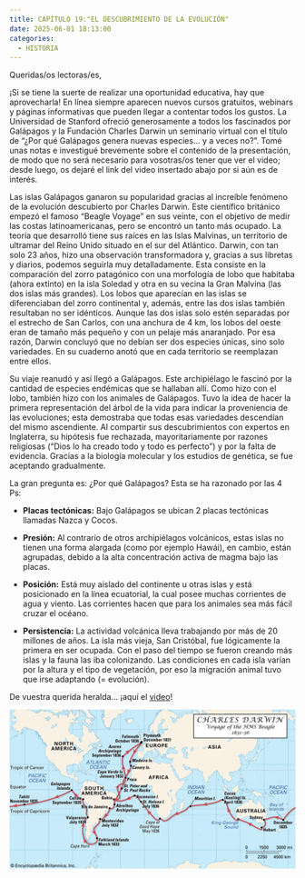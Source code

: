 ```yaml
---
title: CAPÍTULO 19:"EL DESCUBRIMIENTO DE LA EVOLUCIÓN"
date: 2025-06-01 18:13:00
categories: 
  - HISTORIA
---
```


Queridas/os lectoras/es,

¡Si se tiene la suerte de realizar una oportunidad educativa, hay que aprovecharla! En línea siempre aparecen nuevos cursos gratuitos, webinars y páginas informativas que pueden llegar a contentar todos los gustos. La Universidad de Stanford ofreció generosamente a todos los fascinados por Galápagos y la Fundación Charles Darwin un seminario virtual con el título de “¿Por qué Galápagos genera nuevas especies... y a veces no?”. Tomé unas notas e investigué brevemente sobre el contenido de la presentación, de modo que no será necesario para vosotras/os tener que ver el video; desde luego, os dejaré el link del video insertado abajo por si aún es de interés.

Las islas Galápagos ganaron su popularidad gracias al increíble fenómeno de la evolución descubierto por Charles Darwin. Este científico británico empezó el famoso “Beagle Voyage” en sus veinte, con el objetivo de medir las costas latinoamericanas, pero se encontró un tanto más ocupado. La teoría que desarrolló tiene sus raíces en las Islas Malvinas, un territorio de ultramar del Reino Unido situado en el sur del Atlántico. Darwin, con tan solo 23 años, hizo una observación transformadora y, gracias a sus libretas y diarios, podemos seguirla muy detalladamente. Esta consiste en la comparación del zorro patagónico con una morfología de lobo que habitaba (ahora extinto) en la isla Soledad y otra en su vecina la Gran Malvina (las dos islas más grandes). Los lobos que aparecían en las islas se diferenciaban del zorro continental y, además, entre las dos islas también resultaban no ser idénticos. Aunque las dos islas solo estén separadas por el estrecho de San Carlos, con una anchura de 4 km, los lobos del oeste eran de tamaño más pequeño y con un pelaje más anaranjado. Por esa razón, Darwin concluyó que no debían ser dos especies únicas, sino solo variedades. En su cuaderno anotó que en cada territorio se reemplazan entre ellos.

Su viaje reanudó y así llegó a Galápagos. Este archipiélago le fascinó por la cantidad de especies endémicas que se hallaban allí. Como hizo con el lobo, también hizo con los animales de Galápagos. Tuvo la idea de hacer la primera representación del árbol de la vida para indicar la proveniencia de las evoluciones; esta demostraba que todas esas variedades descendían del mismo ascendiente. Al compartir sus descubrimientos con expertos en Inglaterra, su hipótesis fue rechazada, mayoritariamente por razones religiosas (“Dios lo ha creado todo y todo es perfecto”) y por la falta de evidencia. Gracias a la biología molecular y los estudios de genética, se fue aceptando gradualmente.

La gran pregunta es: ¿Por qué Galápagos? Esta se ha razonado por las 4 Ps:

- **Placas tectónicas:** Bajo Galápagos se ubican 2 placas tectónicas llamadas Nazca y Cocos.

- **Presión:** Al contrario de otros archipiélagos volcánicos, estas islas no tienen una forma alargada (como por ejemplo Hawái), en cambio, están agrupadas, debido a la alta concentración activa de magma bajo las placas.

- **Posición:** Está muy aislado del continente u otras islas y está posicionado en la línea ecuatorial, la cual posee muchas corrientes de agua y viento. Las corrientes hacen que para los animales sea más fácil cruzar el océano.

- **Persistencia:** La actividad volcánica lleva trabajando por más de 20 millones de años. La isla más vieja, San Cristóbal, fue lógicamente la primera en ser ocupada. Con el paso del tiempo se fueron creando más islas y la fauna las iba colonizando. Las condiciones en cada isla varían por la altura y el tipo de vegetación, por eso la migración animal tuvo que irse adaptando (= evolución).

De vuestra querida heralda... ¡aquí el [video](https://youtu.be/1zd_zbtaUEg?si=z0L6Yj1gz9R8rd-G)!

![Beagle Voyage](/images/galapagos.png)
